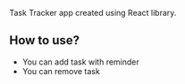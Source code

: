 Task Tracker app created using React library.

## How to use?
* You can add task with reminder
* You can remove task